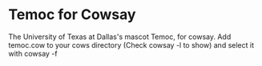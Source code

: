 # Temoc for Cowsay
The University of Texas at Dallas's mascot Temoc, for cowsay.
Add temoc.cow to your cows directory (Check cowsay -l to show) and select it with cowsay -f